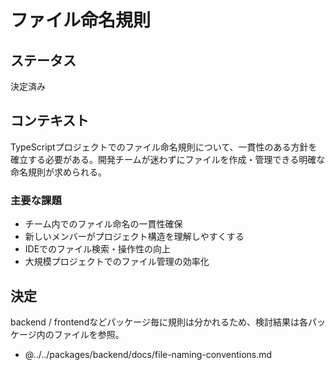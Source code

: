 # ファイル命名規則

## ステータス

決定済み

## コンテキスト

TypeScriptプロジェクトでのファイル命名規則について、一貫性のある方針を確立する必要がある。開発チームが迷わずにファイルを作成・管理できる明確な命名規則が求められる。

### 主要な課題

- チーム内でのファイル命名の一貫性確保
- 新しいメンバーがプロジェクト構造を理解しやすくする
- IDEでのファイル検索・操作性の向上
- 大規模プロジェクトでのファイル管理の効率化

## 決定

backend / frontendなどパッケージ毎に規則は分かれるため、検討結果は各パッケージ内のファイルを参照。

- @../../packages/backend/docs/file-naming-conventions.md
